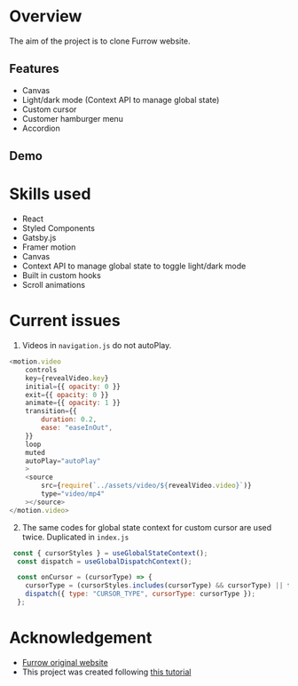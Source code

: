 # Overview
The aim of the project is to clone Furrow website.

## Features
- Canvas
- Light/dark mode (Context API to manage global state)
- Custom cursor
- Customer hamburger menu
- Accordion

## Demo

# Skills used
- React
- Styled Components
- Gatsby.js
- Framer motion
- Canvas
- Context API to manage global state to toggle light/dark mode
- Built in custom hooks
- Scroll animations

# Current issues
1. Videos in `navigation.js` do not autoPlay. 
```JavaScript
<motion.video
    controls
    key={revealVideo.key}
    initial={{ opacity: 0 }}
    exit={{ opacity: 0 }}
    animate={{ opacity: 1 }}
    transition={{
        duration: 0.2,
        ease: "easeInOut",
    }}
    loop
    muted
    autoPlay="autoPlay"
    >
    <source
        src={require(`../assets/video/${revealVideo.video}`)}
        type="video/mp4"
    ></source>
</motion.video>
```
2. The same codes for global state context for custom cursor are used twice. Duplicated in `index.js` 
```JavaScript
 const { cursorStyles } = useGlobalStateContext();
  const dispatch = useGlobalDispatchContext();

  const onCursor = (cursorType) => {
    cursorType = (cursorStyles.includes(cursorType) && cursorType) || false;
    dispatch({ type: "CURSOR_TYPE", cursorType: cursorType });
  };
```

# Acknowledgement
- [Furrow original website](https://furrow.studio/)
- This project was created following [this tutorial](https://www.youtube.com/watch?v=YQB5JgaJosQ&list=PLgcPxVODYXGJS6iqdZe1LUUW9iXS7ZGrf)
